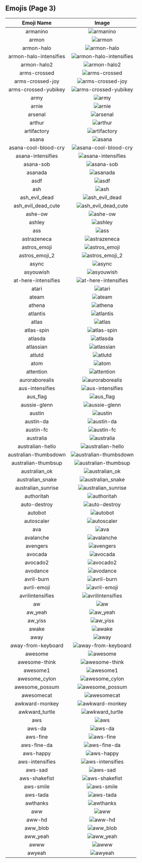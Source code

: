 
  ## Emojis (Page 3)
  |Emoji Name|Image|
  | :-: | :-: |
  |armanino| ![armanino](/output/armanino.png)|
  |armon| ![armon](/output/armon.png)|
  |armon-halo| ![armon-halo](/output/armon-halo.png)|
  |armon-halo-intensifies| ![armon-halo-intensifies](/output/armon-halo-intensifies.gif)|
  |armon-halo2| ![armon-halo2](/output/armon-halo2.png)|
  |arms-crossed| ![arms-crossed](/output/arms-crossed.gif)|
  |arms-crossed-joy| ![arms-crossed-joy](/output/arms-crossed-joy.png)|
  |arms-crossed-yubikey| ![arms-crossed-yubikey](/output/arms-crossed-yubikey.png)|
  |army| ![army](/output/army.png)|
  |arnie| ![arnie](/output/arnie.jpg)|
  |arsenal| ![arsenal](/output/arsenal.png)|
  |arthur| ![arthur](/output/arthur.jpg)|
  |artifactory| ![artifactory](/output/artifactory.png)|
  |asana| ![asana](/output/asana.png)|
  |asana-cool-blood-cry| ![asana-cool-blood-cry](/output/asana-cool-blood-cry.png)|
  |asana-intensifies| ![asana-intensifies](/output/asana-intensifies.gif)|
  |asana-sob| ![asana-sob](/output/asana-sob.png)|
  |asanada| ![asanada](/output/asanada.png)|
  |asdf| ![asdf](/output/asdf.gif)|
  |ash| ![ash](/output/ash.png)|
  |ash_evil_dead| ![ash_evil_dead](/output/ash_evil_dead.png)|
  |ash_evil_dead_cute| ![ash_evil_dead_cute](/output/ash_evil_dead_cute.png)|
  |ashe-ow| ![ashe-ow](/output/ashe-ow.png)|
  |ashley| ![ashley](/output/ashley.jpg)|
  |ass| ![ass](/output/ass.png)|
  |astrazeneca| ![astrazeneca](/output/astrazeneca.png)|
  |astros_emoji| ![astros_emoji](/output/astros_emoji.png)|
  |astros_emoji_2| ![astros_emoji_2](/output/astros_emoji_2.png)|
  |async| ![async](/output/async)|
  |asyouwish| ![asyouwish](/output/asyouwish.jpg)|
  |at-here-intensifies| ![at-here-intensifies](/output/at-here-intensifies.gif)|
  |atari| ![atari](/output/atari.png)|
  |ateam| ![ateam](/output/ateam.jpg)|
  |athena| ![athena](/output/athena.png)|
  |atlantis| ![atlantis](/output/atlantis.png)|
  |atlas| ![atlas](/output/atlas.png)|
  |atlas-spin| ![atlas-spin](/output/atlas-spin.gif)|
  |atlasda| ![atlasda](/output/atlasda.png)|
  |atlassian| ![atlassian](/output/atlassian.png)|
  |atlutd| ![atlutd](/output/atlutd.jpg)|
  |atom| ![atom](/output/atom.png)|
  |attention| ![attention](/output/attention.png)|
  |auroraborealis| ![auroraborealis](/output/auroraborealis.jpg)|
  |aus-intensifies| ![aus-intensifies](/output/aus-intensifies.gif)|
  |aus_flag| ![aus_flag](/output/aus_flag)|
  |aussie-glenn| ![aussie-glenn](/output/aussie-glenn.png)|
  |austin| ![austin](/output/austin.jpg)|
  |austin-da| ![austin-da](/output/austin-da.png)|
  |austin-fc| ![austin-fc](/output/austin-fc.png)|
  |australia| ![australia](/output/australia.gif)|
  |australian-hello| ![australian-hello](/output/australian-hello.png)|
  |australian-thumbsdown| ![australian-thumbsdown](/output/australian-thumbsdown.png)|
  |australian-thumbsup| ![australian-thumbsup](/output/australian-thumbsup.png)|
  |australian_ok| ![australian_ok](/output/australian_ok.png)|
  |australian_snake| ![australian_snake](/output/australian_snake.png)|
  |australian_sunrise| ![australian_sunrise](/output/australian_sunrise.png)|
  |authoritah| ![authoritah](/output/authoritah.jpg)|
  |auto-destroy| ![auto-destroy](/output/auto-destroy.png)|
  |autobot| ![autobot](/output/autobot.png)|
  |autoscaler| ![autoscaler](/output/autoscaler)|
  |ava| ![ava](/output/ava.jpg)|
  |avalanche| ![avalanche](/output/avalanche.png)|
  |avengers| ![avengers](/output/avengers.jpg)|
  |avocada| ![avocada](/output/avocada.png)|
  |avocado2| ![avocado2](/output/avocado2.png)|
  |avodance| ![avodance](/output/avodance.gif)|
  |avril-burn| ![avril-burn](/output/avril-burn.gif)|
  |avril-emoji| ![avril-emoji](/output/avril-emoji.png)|
  |avrilintensifies| ![avrilintensifies](/output/avrilintensifies.gif)|
  |aw| ![aw](/output/aw.png)|
  |aw_yeah| ![aw_yeah](/output/aw_yeah.gif)|
  |aw_yiss| ![aw_yiss](/output/aw_yiss.png)|
  |awake| ![awake](/output/awake.png)|
  |away| ![away](/output/away.png)|
  |away-from-keyboard| ![away-from-keyboard](/output/away-from-keyboard)|
  |awesome| ![awesome](/output/awesome.png)|
  |awesome-think| ![awesome-think](/output/awesome-think.png)|
  |awesome1| ![awesome1](/output/awesome1.gif)|
  |awesome_cylon| ![awesome_cylon](/output/awesome_cylon.gif)|
  |awesome_possum| ![awesome_possum](/output/awesome_possum.jpg)|
  |awesomecat| ![awesomecat](/output/awesomecat.png)|
  |awkward-monkey| ![awkward-monkey](/output/awkward-monkey.png)|
  |awkward_turtle| ![awkward_turtle](/output/awkward_turtle.gif)|
  |aws| ![aws](/output/aws.png)|
  |aws-da| ![aws-da](/output/aws-da.png)|
  |aws-fine| ![aws-fine](/output/aws-fine)|
  |aws-fine-da| ![aws-fine-da](/output/aws-fine-da.png)|
  |aws-happy| ![aws-happy](/output/aws-happy.png)|
  |aws-intensifies| ![aws-intensifies](/output/aws-intensifies.gif)|
  |aws-sad| ![aws-sad](/output/aws-sad.png)|
  |aws-shakefist| ![aws-shakefist](/output/aws-shakefist)|
  |aws-smile| ![aws-smile](/output/aws-smile.png)|
  |aws-tada| ![aws-tada](/output/aws-tada.png)|
  |awthanks| ![awthanks](/output/awthanks.png)|
  |aww| ![aww](/output/aww.png)|
  |aww-hd| ![aww-hd](/output/aww-hd)|
  |aww_blob| ![aww_blob](/output/aww_blob.png)|
  |aww_yeah| ![aww_yeah](/output/aww_yeah.gif)|
  |awww| ![awww](/output/awww.png)|
  |awyeah| ![awyeah](/output/awyeah.png)|
  
